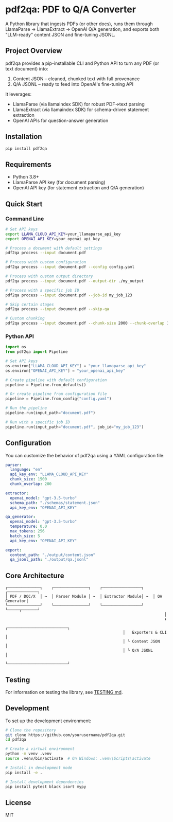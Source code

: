# pdf2qa: PDF to Q/A Converter

A Python library that ingests PDFs (or other docs), runs them through LlamaParse → LlamaExtract → OpenAI Q/A generation, and exports both "LLM-ready" content JSON and fine-tuning JSONL.

## Project Overview

pdf2qa provides a pip-installable CLI and Python API to turn any PDF (or text document) into:
1. Content JSON – cleaned, chunked text with full provenance
2. Q/A JSONL – ready to feed into OpenAI's fine-tuning API

It leverages:
- LlamaParse (via llamaindex SDK) for robust PDF→text parsing
- LlamaExtract (via llamaindex SDK) for schema-driven statement extraction
- OpenAI APIs for question-answer generation

## Installation

```bash
pip install pdf2qa
```

## Requirements

- Python 3.8+
- LlamaParse API key (for document parsing)
- OpenAI API key (for statement extraction and Q/A generation)

## Quick Start

### Command Line

```bash
# Set API keys
export LLAMA_CLOUD_API_KEY=your_llamaparse_api_key
export OPENAI_API_KEY=your_openai_api_key

# Process a document with default settings
pdf2qa process --input document.pdf

# Process with custom configuration
pdf2qa process --input document.pdf --config config.yaml

# Process with custom output directory
pdf2qa process --input document.pdf --output-dir ./my_output

# Process with a specific job ID
pdf2qa process --input document.pdf --job-id my_job_123

# Skip certain stages
pdf2qa process --input document.pdf --skip-qa

# Custom chunking
pdf2qa process --input document.pdf --chunk-size 2000 --chunk-overlap 100
```

### Python API

```python
import os
from pdf2qa import Pipeline

# Set API keys
os.environ["LLAMA_CLOUD_API_KEY"] = "your_llamaparse_api_key"
os.environ["OPENAI_API_KEY"] = "your_openai_api_key"

# Create pipeline with default configuration
pipeline = Pipeline.from_defaults()

# Or create pipeline from configuration file
pipeline = Pipeline.from_config("config.yaml")

# Run the pipeline
pipeline.run(input_path="document.pdf")

# Run with a specific job ID
pipeline.run(input_path="document.pdf", job_id="my_job_123")
```

## Configuration

You can customize the behavior of pdf2qa using a YAML configuration file:

```yaml
parser:
  language: "en"
  api_key_env: "LLAMA_CLOUD_API_KEY"
  chunk_size: 1500
  chunk_overlap: 200

extractor:
  openai_model: "gpt-3.5-turbo"
  schema_path: "./schemas/statement.json"
  api_key_env: "OPENAI_API_KEY"

qa_generator:
  openai_model: "gpt-3.5-turbo"
  temperature: 0.0
  max_tokens: 256
  batch_size: 5
  api_key_env: "OPENAI_API_KEY"

export:
  content_path: "./output/content.json"
  qa_jsonl_path: "./output/qa.jsonl"
```

## Core Architecture

```
┌──────────────┐    ┌───────────────┐    ┌─────────────────┐    ┌─────────────┐
│ PDF / DOC/X  │ →  │ Parser Module │ →  │ Extractor Module│ →  │ QA Generator│
└──────────────┘    └───────────────┘    └─────────────────┘    └─────┬───────┘
                                                                     │
                                                                     ↓
                                                   ┌──────────────────────────┐
                                                   │   Exporters & CLI        │
                                                   │ └ Content JSON           │
                                                   │ └ Q/A JSONL              │
                                                   └──────────────────────────┘
```

## Testing

For information on testing the library, see [TESTING.md](TESTING.md).

## Development

To set up the development environment:

```bash
# Clone the repository
git clone https://github.com/yourusername/pdf2qa.git
cd pdf2qa

# Create a virtual environment
python -m venv .venv
source .venv/bin/activate  # On Windows: .venv\Scripts\activate

# Install in development mode
pip install -e .

# Install development dependencies
pip install pytest black isort mypy
```

## License

MIT
